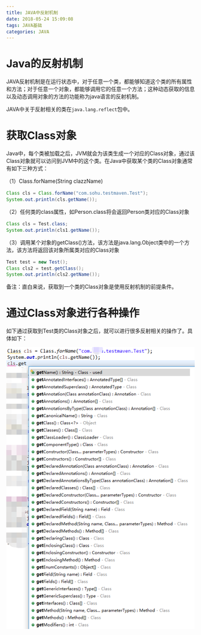 ```yaml
---
title: JAVA中反射机制
date: 2018-05-24 15:09:08
tags: JAVA基础
categories: JAVA
---
```


# Java的反射机制

JAVA反射机制是在运行状态中，对于任意一个类，都能够知道这个类的所有属性和方法；对于任意一个对象，都能够调用它的任意一个方法；这种动态获取的信息以及动态调用对象的方法的功能称为java语言的反射机制。　

JAVA中关于反射相关的类在`java.lang.reflect`包中。

# 获取Class对象

Java中，每个类被加载之后，JVM就会为该类生成一个对应的Class对象，通过该Class对象就可以访问到JVM中的这个类。在Java中获取某个类的Class对象通常有如下三种方式：

（1）Class.forName(String clazzName)

```java
Class cls = Class.forName("com.sohu.testmaven.Test");
System.out.println(cls.getName());
```

（2）任何类的class属性，如Person.class将会返回Person类对应的Class对象

```java
Class cls = Test.class;
System.out.println(cls1.getName());
```

（3）调用某个对象的getClass()方法，该方法是java.lang.Object类中的一个方法，该方法将返回该对象所属类对应的Class对象

```java
Test test = new Test();
Class cls2 = test.getClass();
System.out.println(cls2.getName());
```

备注：直白来说，获取到一个类的Class对象是使用反射机制的前提条件。

# 通过Class对象进行各种操作

如下通过获取到Test类的Class对象之后，就可以进行很多反射相关的操作了。具体如下：

![](/images/java_reflect_1_1.png)
